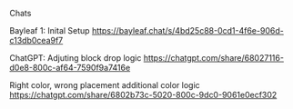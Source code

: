 Chats

Bayleaf 1: Inital Setup
https://bayleaf.chat/s/4bd25c88-0cd1-4f6e-906d-c13db0cea9f7


ChatGPT: Adjuting block drop logic
https://chatgpt.com/share/68027116-d0e8-800c-af64-7590f9a7416e

Right color, wrong placement additional color logic
https://chatgpt.com/share/6802b73c-5020-800c-9dc0-9061e0ecf302

